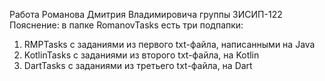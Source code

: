 Работа Романова Дмитрия Владимировича группы 3ИСИП-122
Пояснение: в папке RomanovTasks есть три подпапки:
1) RMPTasks с заданиями из первого txt-файла, написанными на Java
2) KotlinTasks с заданиями из второго txt-файла, на Kotlin
3) DartTasks с заданиями из третьего txt-файла, на Dart
